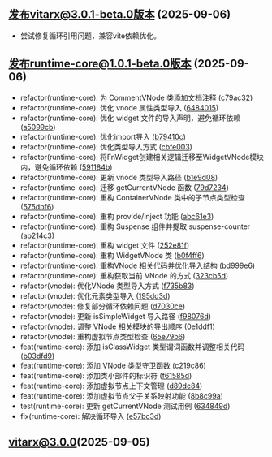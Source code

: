 ## 发布vitarx@3.0.1-beta.0版本  (2025-09-06)

- 尝试修复循环引用问题，兼容vite依赖优化。

## 发布runtime-core@1.0.1-beta.0版本 (2025-09-06)

* refactor(runtime-core): 为 CommentVNode 类添加文档注释 ([c79ac32](https://github.com/vitarx-lib/core/commit/c79ac32))
* refactor(runtime-core): 优化 vnode 属性类型导入 ([6484015](https://github.com/vitarx-lib/core/commit/6484015))
* refactor(runtime-core): 优化 widget 文件的导入声明，避免循环依赖 ([a5099cb](https://github.com/vitarx-lib/core/commit/a5099cb))
* refactor(runtime-core): 优化import导入 ([b79410c](https://github.com/vitarx-lib/core/commit/b79410c))
* refactor(runtime-core): 优化类型导入方式 ([cbfe003](https://github.com/vitarx-lib/core/commit/cbfe003))
* refactor(runtime-core): 将FnWidget创建相关逻辑迁移至WidgetVNode模块内，避免循环依赖 ([591184b](https://github.com/vitarx-lib/core/commit/591184b))
* refactor(runtime-core): 更新 vnode 类型导入路径 ([b1e9d08](https://github.com/vitarx-lib/core/commit/b1e9d08))
* refactor(runtime-core): 迁移 getCurrentVNode 函数 ([79d7234](https://github.com/vitarx-lib/core/commit/79d7234))
* refactor(runtime-core): 重构 ContainerVNode 类中的子节点类型检查 ([575dbf6](https://github.com/vitarx-lib/core/commit/575dbf6))
* refactor(runtime-core): 重构 provide/inject 功能 ([abc61e3](https://github.com/vitarx-lib/core/commit/abc61e3))
* refactor(runtime-core): 重构 Suspense 组件并提取 suspense-counter ([ab214c3](https://github.com/vitarx-lib/core/commit/ab214c3))
* refactor(runtime-core): 重构 widget 文件 ([252e81f](https://github.com/vitarx-lib/core/commit/252e81f))
* refactor(runtime-core): 重构 WidgetVNode 类 ([b0f4ff6](https://github.com/vitarx-lib/core/commit/b0f4ff6))
* refactor(runtime-core): 重构VNode 相关代码并优化导入结构 ([bd999e6](https://github.com/vitarx-lib/core/commit/bd999e6))
* refactor(runtime-core): 重构获取当前 VNode 的方式 ([323cb5d](https://github.com/vitarx-lib/core/commit/323cb5d))
* refactor(vnode): 优化VNode 类型导入方式 ([f735b83](https://github.com/vitarx-lib/core/commit/f735b83))
* refactor(vnode): 优化元素类型导入 ([195dd3d](https://github.com/vitarx-lib/core/commit/195dd3d))
* refactor(vnode): 修复部分循环依赖问题 ([d7030ce](https://github.com/vitarx-lib/core/commit/d7030ce))
* refactor(vnode): 更新 isSimpleWidget 导入路径 ([f98076d](https://github.com/vitarx-lib/core/commit/f98076d))
* refactor(vnode): 调整 VNode 相关模块的导出顺序 ([0e1ddf1](https://github.com/vitarx-lib/core/commit/0e1ddf1))
* refactor(vnode): 重构虚拟节点类型检查 ([65e79b6](https://github.com/vitarx-lib/core/commit/65e79b6))
* feat(runtime-core): 添加 isClassWidget 类型谓词函数并调整相关代码 ([b03dfd9](https://github.com/vitarx-lib/core/commit/b03dfd9))
* feat(runtime-core): 添加 VNode 类型守卫函数 ([c219c86](https://github.com/vitarx-lib/core/commit/c219c86))
* feat(runtime-core): 添加类小部件的标识符 ([f61585d](https://github.com/vitarx-lib/core/commit/f61585d))
* feat(runtime-core): 添加虚拟节点上下文管理 ([d89dc84](https://github.com/vitarx-lib/core/commit/d89dc84))
* feat(runtime-core): 添加虚拟节点父子关系映射功能 ([8b8c99a](https://github.com/vitarx-lib/core/commit/8b8c99a))
* test(runtime-core): 更新 getCurrentVNode 测试用例 ([634849d](https://github.com/vitarx-lib/core/commit/634849d))
* fix(runtime-core): 解决循环导入 ([e57bc3d](https://github.com/vitarx-lib/core/commit/e57bc3d))



## [vitarx@3.0.0](https://github.com/vitarx-lib/core/compare/v2.0.2..vitarx@3.0.0)(2025-09-05)
